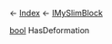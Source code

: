 ← [Index](Api-Index) ← [IMySlimBlock](VRage.Game.ModAPI.Ingame.IMySlimBlock)

[bool](System.Boolean) HasDeformation